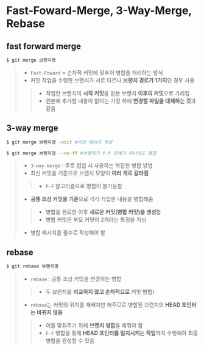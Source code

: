<h1> Fast-Foward-Merge, 3-Way-Merge, Rebase </h1>

<h2>fast forward merge</h2>

```bash
$ git merge 브랜치명
```

> - `Fast-Foward` = 순차적 커밋에 맞추어 병합을 처리하는 방식
> - 커밋 작업을 수행한 브랜치가 서로 다르나 **브랜치 경로가 1가지**인 경우 사용
>> - 작업한 브랜치의 **시작 커밋**을 원본 브랜치 **이후의 커밋**으로 가리킴
>>  - 원본에 추가할 내용이 없다는 가정 하에 **변경할 파일을 대체하는 것**과 같음

<h2>3-way merge</h2>

```bash
$ git merge 브랜치명 -edit #커밋 메시지 작성

$ git merge 브랜치명 --no-ff #브랜치가 f-f 관계가 아니어도 병합
```

> - `3-way merge` : 주로 협업 시 사용하는 복잡한 병합 방법
> - 최신 커밋을 기준으로 브랜치 모양이 **여러 개로 갈라짐**
>> - `F-F` 알고리즘으로 병합이 불가능함
> -  **공통 조상 커밋을 기준**으로 각각 작업한 내용을 병합해줌
>> - 병합을 완료한 이후 **새로운 커밋(병합 커밋)을 생성**함
>>  - 병합 커밋은 부모 커밋이 2개라는 특징을 지님
> - 병합 메시지를 필수로 작성해야 함

<h2>rebase</h2>

```bash
$ git rebase 브랜치명
```

> - `rebase` : 공통 조상 커밋을 변경하는 병합 
>> - 두 브랜치를 **비교하지 않고 순차적으로** 커밋 병합)
> - `rebase`는 커밋의 위치를 재배치만 해주므로 병합된 브랜치의 **HEAD 포인터는 바뀌지 않음** 
>> - 이를 맞춰주기 위해 **브랜치 병합**을 해줘야 함
>>  - `F-F` 병합을 통해 **HEAD 포인터를 일치시키는 작업**까지 수행해야 최종 병합을 완성할 수 있음
